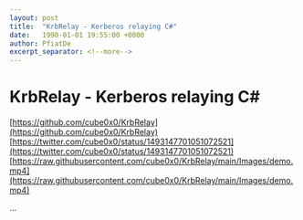 ```yaml
---
layout: post
title:  "KrbRelay - Kerberos relaying C#"
date:   1990-01-01 19:55:00 +0000
author: PfiatDe
excerpt_separator: <!--more-->
---
```


# KrbRelay - Kerberos relaying C#
[https://github.com/cube0x0/KrbRelay](https://github.com/cube0x0/KrbRelay)
[https://twitter.com/cube0x0/status/1493147701051072521](https://twitter.com/cube0x0/status/1493147701051072521)
[https://raw.githubusercontent.com/cube0x0/KrbRelay/main/Images/demo.mp4](https://raw.githubusercontent.com/cube0x0/KrbRelay/main/Images/demo.mp4)

...
<!--more-->
